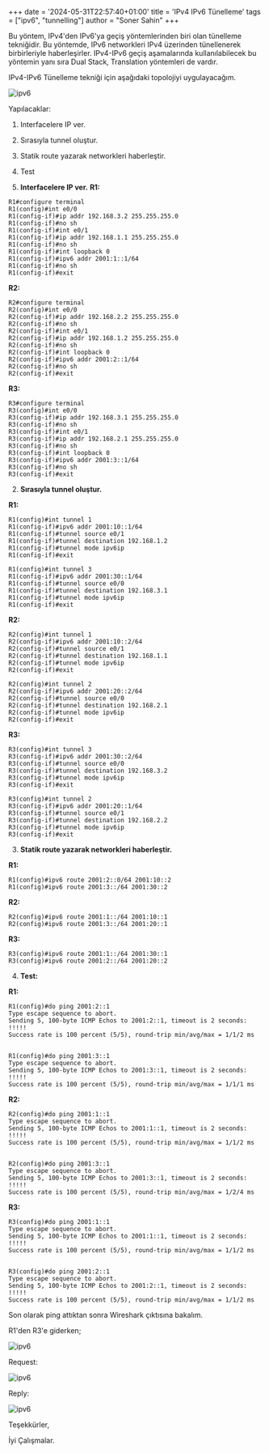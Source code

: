 +++
date = '2024-05-31T22:57:40+01:00'
title = 'IPv4 IPv6 Tünelleme'
tags = ["ipv6", "tunnelling"]
author = "Soner Sahin"
+++

Bu yöntem, IPv4'den IPv6'ya geçiş yöntemlerinden biri olan tünelleme tekniğidir. Bu yöntemde, IPv6 networkleri IPv4 üzerinden tünellenerek birbirleriyle haberleşirler. IPv4-IPv6 geçiş aşamalarında kullanılabilecek bu yöntemin yanı sıra Dual Stack, Translation yöntemleri de vardır.

IPv4-IPv6 Tünelleme tekniği için aşağıdaki topolojiyi uygulayacağım.

![ipv6](/images/Ipv4Ipv6Tunelleme/1.png)

Yapılacaklar:
1. Interfacelere IP ver.
2. Sırasıyla tunnel oluştur.
3. Statik route yazarak networkleri haberleştir.
4. Test

1. **Interfacelere IP ver.**
**R1:**
```
R1#configure terminal 
R1(config)#int e0/0
R1(config-if)#ip addr 192.168.3.2 255.255.255.0
R1(config-if)#no sh
R1(config-if)#int e0/1
R1(config-if)#ip addr 192.168.1.1 255.255.255.0
R1(config-if)#no sh
R1(config-if)#int loopback 0
R1(config-if)#ipv6 addr 2001:1::1/64
R1(config-if)#no sh
R1(config-if)#exit
```

**R2:**
```
R2#configure terminal 
R2(config)#int e0/0
R2(config-if)#ip addr 192.168.2.2 255.255.255.0
R2(config-if)#no sh
R2(config-if)#int e0/1
R2(config-if)#ip addr 192.168.1.2 255.255.255.0
R2(config-if)#no sh
R2(config-if)#int loopback 0
R2(config-if)#ipv6 addr 2001:2::1/64
R2(config-if)#no sh
R2(config-if)#exit
```

**R3:**
```
R3#configure terminal 
R3(config)#int e0/0
R3(config-if)#ip addr 192.168.3.1 255.255.255.0
R3(config-if)#no sh
R3(config-if)#int e0/1
R3(config-if)#ip addr 192.168.2.1 255.255.255.0
R3(config-if)#no sh
R3(config-if)#int loopback 0
R3(config-if)#ipv6 addr 2001:3::1/64
R3(config-if)#no sh
R3(config-if)#exit
```


2. **Sırasıyla tunnel oluştur.**

**R1:**
```
R1(config)#int tunnel 1
R1(config-if)#ipv6 addr 2001:10::1/64
R1(config-if)#tunnel source e0/1
R1(config-if)#tunnel destination 192.168.1.2
R1(config-if)#tunnel mode ipv6ip 
R1(config-if)#exit

R1(config)#int tunnel 3
R1(config-if)#ipv6 addr 2001:30::1/64
R1(config-if)#tunnel source e0/0
R1(config-if)#tunnel destination 192.168.3.1 
R1(config-if)#tunnel mode ipv6ip
R1(config-if)#exit
```

**R2:**
```
R2(config)#int tunnel 1
R2(config-if)#ipv6 addr 2001:10::2/64 
R2(config-if)#tunnel source e0/1
R2(config-if)#tunnel destination 192.168.1.1 
R2(config-if)#tunnel mode ipv6ip
R2(config-if)#exit

R2(config)#int tunnel 2
R2(config-if)#ipv6 addr 2001:20::2/64
R2(config-if)#tunnel source e0/0
R2(config-if)#tunnel destination 192.168.2.1
R2(config-if)#tunnel mode ipv6ip
R2(config-if)#exit
```

**R3:**
```
R3(config)#int tunnel 3
R3(config-if)#ipv6 addr 2001:30::2/64
R3(config-if)#tunnel source e0/0
R3(config-if)#tunnel destination 192.168.3.2
R3(config-if)#tunnel mode ipv6ip
R3(config-if)#exit

R3(config)#int tunnel 2
R3(config-if)#ipv6 addr 2001:20::1/64
R3(config-if)#tunnel source e0/1
R3(config-if)#tunnel destination 192.168.2.2
R3(config-if)#tunnel mode ipv6ip
R3(config-if)#exit
```


3. **Statik route yazarak networkleri haberleştir.**

**R1:**
```
R1(config)#ipv6 route 2001:2::0/64 2001:10::2
R1(config)#ipv6 route 2001:3::/64 2001:30::2
```

**R2:**
```
R2(config)#ipv6 route 2001:1::/64 2001:10::1
R2(config)#ipv6 route 2001:3::/64 2001:20::1
```

**R3:**
```
R3(config)#ipv6 route 2001:1::/64 2001:30::1
R3(config)#ipv6 route 2001:2::/64 2001:20::2 
```


4. **Test:**

**R1:**
```
R1(config)#do ping 2001:2::1
Type escape sequence to abort.
Sending 5, 100-byte ICMP Echos to 2001:2::1, timeout is 2 seconds:
!!!!!
Success rate is 100 percent (5/5), round-trip min/avg/max = 1/1/2 ms


R1(config)#do ping 2001:3::1
Type escape sequence to abort.
Sending 5, 100-byte ICMP Echos to 2001:3::1, timeout is 2 seconds:
!!!!!
Success rate is 100 percent (5/5), round-trip min/avg/max = 1/1/1 ms
```

**R2:**
```
R2(config)#do ping 2001:1::1
Type escape sequence to abort.
Sending 5, 100-byte ICMP Echos to 2001:1::1, timeout is 2 seconds:
!!!!!
Success rate is 100 percent (5/5), round-trip min/avg/max = 1/1/2 ms


R2(config)#do ping 2001:3::1
Type escape sequence to abort.
Sending 5, 100-byte ICMP Echos to 2001:3::1, timeout is 2 seconds:
!!!!!
Success rate is 100 percent (5/5), round-trip min/avg/max = 1/2/4 ms
```

**R3:**
```
R3(config)#do ping 2001:1::1
Type escape sequence to abort.
Sending 5, 100-byte ICMP Echos to 2001:1::1, timeout is 2 seconds:
!!!!!
Success rate is 100 percent (5/5), round-trip min/avg/max = 1/1/2 ms


R3(config)#do ping 2001:2::1
Type escape sequence to abort.
Sending 5, 100-byte ICMP Echos to 2001:2::1, timeout is 2 seconds:
!!!!!
Success rate is 100 percent (5/5), round-trip min/avg/max = 1/1/2 ms
```


Son olarak ping attıktan sonra Wireshark çıktısına bakalım.

R1'den R3'e giderken;

![ipv6](/images/Ipv4Ipv6Tunelleme/2.png)

Request:

![ipv6](/images/Ipv4Ipv6Tunelleme/3.png)

Reply:

![ipv6](/images/Ipv4Ipv6Tunelleme/4.png)


Teşekkürler,

İyi Çalışmalar.